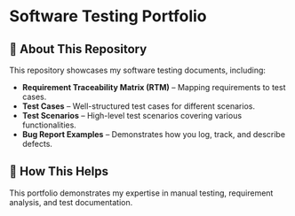 # Software Testing Portfolio  

## 📌 About This Repository  
This repository showcases my software testing documents, including:  
- **Requirement Traceability Matrix (RTM)** – Mapping requirements to test cases.  
- **Test Cases** – Well-structured test cases for different scenarios.  
- **Test Scenarios** – High-level test scenarios covering various functionalities.  
- **Bug Report Examples** – Demonstrates how you log, track, and describe defects. 

## 🚀 How This Helps  
This portfolio demonstrates my expertise in manual testing, requirement analysis, and test documentation.  

